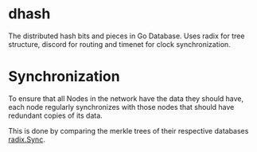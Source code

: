 dhash
===

The distributed hash bits and pieces in Go Database. Uses radix for tree structure, discord for routing and timenet for clock synchronization.

# Synchronization

To ensure that all Nodes in the network have the data they should have, each node regularly synchronizes with those nodes that should have
redundant copies of its data.

This is done by comparing the merkle trees of their respective databases [radix.Sync](../blob/master/radix/sync.go).

